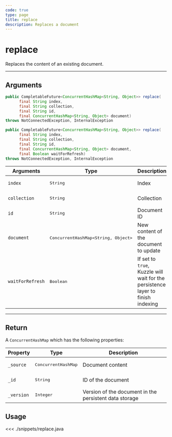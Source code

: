 ```yaml
---
code: true
type: page
title: replace
description: Replaces a document
---
```


# replace

Replaces the content of an existing document.

---

## Arguments

```java
public CompletableFuture<ConcurrentHashMap<String, Object>> replace(
      final String index,
      final String collection,
      final String id,
      final ConcurrentHashMap<String, Object> document)
throws NotConnectedException, InternalException

public CompletableFuture<ConcurrentHashMap<String, Object>> replace(
      final String index,
      final String collection,
      final String id,
      final ConcurrentHashMap<String, Object> document,
      final Boolean waitForRefresh)
throws NotConnectedException, InternalException
```

| Arguments          | Type                                         | Description                       |
| ------------------ | -------------------------------------------- | --------------------------------- |
| `index`            | <pre>String</pre>                            | Index                             |
| `collection`       | <pre>String</pre>                            | Collection                        |
| `id`               | <pre>String</pre>                            | Document ID                       |
| `document`         | <pre>ConcurrentHashMap<String, Object></pre> | New content of the document to update                  |
| `waitForRefresh`   | <pre>Boolean</pre>                           | If set to `true`, Kuzzle will wait for the persistence layer to finish indexing|

---

## Return

A `ConcurrentHashMap` which has the following properties:

| Property     | Type                         | Description                      |
|------------- |----------------------------- |--------------------------------- |
| `_source`    | <pre>ConcurrentHashMap</pre> | Document content                 |
| `_id`        | <pre>String</pre>            | ID of the document                       |
| `_version`   | <pre>Integer</pre>           | Version of the document in the persistent data storage |

## Usage

<<< ./snippets/replace.java
